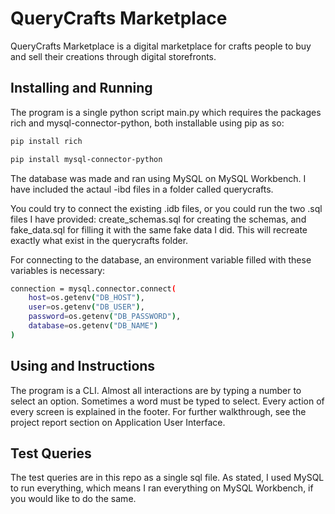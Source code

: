 # QueryCrafts Marketplace

QueryCrafts Marketplace is a digital marketplace for crafts people to buy and sell their creations through digital storefronts. 

## Installing and Running

The program is a single python script main.py which requires the packages rich and mysql-connector-python, both installable using pip as so:

```bash
pip install rich
```

```bash
pip install mysql-connector-python
```

The database was made and ran using MySQL on MySQL Workbench. I have included the actaul -ibd files in a folder called querycrafts.

You could try to connect the existing .idb files, or you could run the two .sql files I have provided: create_schemas.sql for creating the schemas, and fake_data.sql for filling it with the same fake data I did. This will recreate exactly what exist in the querycrafts folder. 

For connecting to the database, an environment variable filled with these variables is necessary:
```bash
connection = mysql.connector.connect(
    host=os.getenv("DB_HOST"),
    user=os.getenv("DB_USER"),
    password=os.getenv("DB_PASSWORD"),
    database=os.getenv("DB_NAME")
)
```


## Using and Instructions

The program is a CLI. Almost all interactions are by typing a number to select an option. Sometimes a word must be typed to select. Every action of every screen is explained in the footer. For further walkthrough, see the project report section on Application User Interface.

## Test Queries

The test queries are in this repo as a single sql file. As stated, I used MySQL to run everything, which means I ran everything on MySQL Workbench, if you would like to do the same. 
